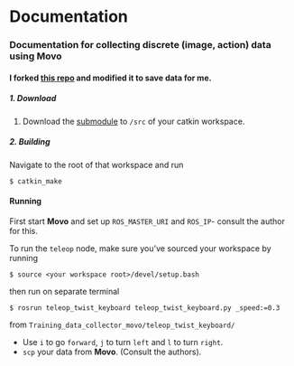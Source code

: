 
# Documentation
### Documentation for collecting discrete (image, action) data using Movo

#### I forked [this repo](https://github.com/ros-teleop/teleop_twist_keyboard) and modified it to save data for me.

##### 1. Download

1. Download the [submodule](Training_data_collector_movo/teleop_twist_keyboard/) to `/src` of your catkin workspace.

##### 2.  Building

Navigate to the root of that workspace and run
```
$ catkin_make
```

#### Running

First start **Movo** and set up `ROS_MASTER_URI` and `ROS_IP`- consult the author for this.

To run the `teleop` node, make sure you've sourced your workspace by running
```
$ source <your workspace root>/devel/setup.bash
```
then run on separate terminal
```
$ rosrun teleop_twist_keyboard teleop_twist_keyboard.py _speed:=0.3
```

from `Training_data_collector_movo/teleop_twist_keyboard/`

- Use `i` to go `forward`, `j` to turn `left` and `l` to turn `right`.
- `scp` your data from **Movo**. (Consult the authors).
